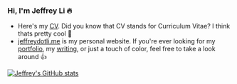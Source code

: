 ###  Hi, I'm Jeffrey Li 🔥

- Here's my [CV](https://drive.google.com/file/d/1sRWCUq1E41osMeRo9lHx_2rq_EgFHyQC/view?usp=sharing). Did you know that CV stands for Curriculum Vitae? I think thats pretty cool 🚀
- [jeffreydotli.me](https://jeffreydotli.me) is my personal website. If you're ever looking for my [portfolio](https://jeffreydotli.me/portfolio), my [writing](https://jeffreydotli.me/writing), or just a touch of color, feel free to take a look around 👍


[![Jeffrey's GitHub stats](https://github-readme-stats.vercel.app/api?username=jeffrey-dot-li&theme=solarized-light)](https://github.com/anuraghazra/github-readme-stats)
<!-- TODO: Customize Stats Color theme prob skylight + blossom? -->
